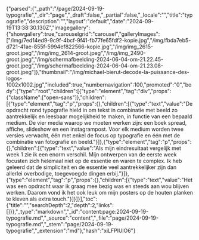 {"parsed":{"_path":"/page/2024-09-19-typografie","_dir":"page","_draft":false,"_partial":false,"_locale":"","title":"typografie","description":"","layout":"default","date":"2024-09-19T13:38:30.130Z","imagegallery":{"showgallery":true,"carouselgrid":"carousel","galleryImages":["/img/7ed14ed9-9c9f-4bcf-9f41-fb77fe65fdf2-kopie.jpg","/img/fbda7eb5-d721-41ae-855f-5994ef822566-kopie.jpg","/img/img_2615-groot.jpeg","/img/img_2614-groot.jpeg","/img/img_2490-groot.jpeg","/img/scherm­afbeelding-2024-06-04-om-21.22.45-groot.jpeg","/img/scherm­afbeelding-2024-06-04-om-21.23.08-groot.jpeg"]},"thumbnail":"/img/michael-bierut-decode-la-puissance-des-logos-1002x1002.jpg","included":true,"numbernavigation":100,"promoted":"0","body":{"type":"root","children":[{"type":"element","tag":"div","props":{"className":["open-sans"]},"children":[{"type":"element","tag":"p","props":{},"children":[{"type":"text","value":"De opdracht rond typografie hield in om tekst in combinatie met beeld zo aantrekkelijk en leesbaar mogelijkheid te maken, in functie van een bepaald medium. De vier media waarop we moeten werken zijn: een boek spread, affiche, slideshow en een instagrampost. Voor elk medium worden twee versies verwacht, één met enkel de focus op typografie en één met de combinatie van fotografie en beeld."}]},{"type":"element","tag":"p","props":{},"children":[{"type":"text","value":"Als mijn eindresultaat vergelijk met week 1 zie ik een enorm verschil. Mijn ontwerpen van de eerste week focusten zich helemaal niet op de essentie en waren te complex. Ik heb geleerd dat de simpliciteit en de essentie veel aantrekkelijker zijn dan allerlei overbodige, toegevoegde dingen erbij."}]},{"type":"element","tag":"p","props":{},"children":[{"type":"text","value":"Het was een opdracht waar ik graag mee bezig was en steeds aan wou blijven werken. Daarom vond ik het ook leuk om mijn posters op de houten planken te kleven als extra touch."}]}]}],"toc":{"title":"","searchDepth":2,"depth":2,"links":[]}},"_type":"markdown","_id":"content:page:2024-09-19-typografie.md","_source":"content","_file":"page/2024-09-19-typografie.md","_stem":"page/2024-09-19-typografie","_extension":"md"},"hash":"xiLFPlUlO6"}
